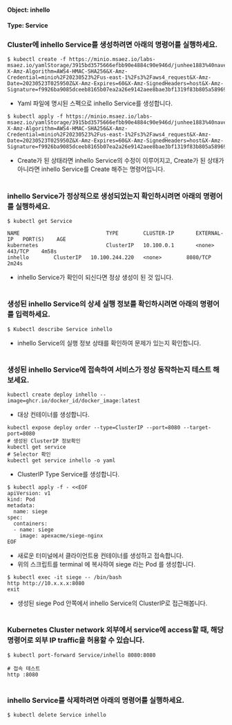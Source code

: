 
#### Object: inhello
#### Type: Service

### Cluster에 inhello Service를 생성하려면 아래의 명령어를 실행하세요.

```
$ kubectl create -f https://minio.msaez.io/labs-msaez.io/yamlStorage/3915bd3575666efbb90e4884c90e946d/junhee1883%40naver.com/Service/inhello.yaml?X-Amz-Algorithm=AWS4-HMAC-SHA256&X-Amz-Credential=minio%2F20230523%2Fus-east-1%2Fs3%2Faws4_request&X-Amz-Date=20230523T025950Z&X-Amz-Expires=60&X-Amz-SignedHeaders=host&X-Amz-Signature=f9926ba9085dceeb8165b07ea2a26e9142aee8bae3bf1319f83b805a58969fef
```
- Yaml 파일에 명시된 스펙으로 inhello Service를 생성합니다.  

```
$ kubectl apply -f https://minio.msaez.io/labs-msaez.io/yamlStorage/3915bd3575666efbb90e4884c90e946d/junhee1883%40naver.com/Service/inhello.yaml?X-Amz-Algorithm=AWS4-HMAC-SHA256&X-Amz-Credential=minio%2F20230523%2Fus-east-1%2Fs3%2Faws4_request&X-Amz-Date=20230523T025950Z&X-Amz-Expires=60&X-Amz-SignedHeaders=host&X-Amz-Signature=f9926ba9085dceeb8165b07ea2a26e9142aee8bae3bf1319f83b805a58969fef
```
- Create가 된 상태라면 inhello Service의 수정이 이루어지고, Create가 된 상태가 아니라면 inhello Service를 Create 해주는 명령어입니다.
#

### inhello Service가 정상적으로 생성되었는지 확인하시려면 아래의 명령어를 실행하세요.

```
$ kubectl get Service

NAME                            TYPE        CLUSTER-IP       EXTERNAL-IP   PORT(S)    AGE
kubernetes                      ClusterIP   10.100.0.1       <none>        443/TCP    4m58s
inhello        ClusterIP   10.100.244.220   <none>        8080/TCP   2m24s

```
- inhello Service가 확인이 되신다면 정상 생성이 된 것 입니다.
#

### 생성된 inhello Service의 상세 실행 정보를 확인하시려면 아래의 명령어를 입력하세요.

```
$ Kubectl describe Service inhello
```
- inhello Service의 실행 정보 상태를 확인하여 문제가 있는지 확인합니다.
#

### 생성된 inhello Service에 접속하여 서비스가 정상 동작하는지 테스트 해보세요.

```
kubectl create deploy inhello --image=ghcr.io/docker_id/docker_image:latest
```
- 대상 컨테이너를 생성합니다.  

```
kubectl expose deploy order --type=ClusterIP --port=8080 --target-port=8080
# 생성된 ClusterIP 정보확인
kubectl get service 
# Selector 확인
kubectl get service inhello -o yaml
```
- ClusterIP Type Service를 생성합니다.

```
$ kubectl apply -f - <<EOF
apiVersion: v1
kind: Pod
metadata:
  name: siege
spec:
  containers:
  - name: siege
    image: apexacme/siege-nginx
EOF
```
- 새로운 터미널에서 클라이언트용 컨테이너를 생성하고 접속합니다.
- 위의 스크립트를 terminal 에 복사하여 siege 라는 Pod 를 생성합니다.  

```
$ kubectl exec -it siege -- /bin/bash
http http://10.x.x.x:8080
exit
```
- 생성된 siege Pod 안쪽에서 inhello Service의 ClusterIP로 접근해봅니다.
#

### Kubernetes Cluster network 외부에서 service에 access할 때, 해당 명령어로 외부 IP traffic을 허용할 수 있습니다.

```
$ kubectl port-forward Service/inhello 8080:8080

# 접속 테스트
http :8080
```
#

### inhello Service를 삭제하려면 아래의 명령어를 실행하세요.

```
$ kubectl delete Service inhello
```
#

